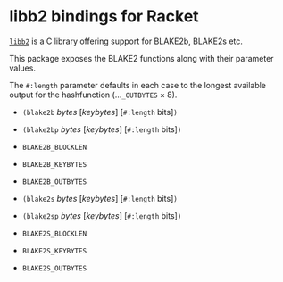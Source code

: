 # libb2 bindings for Racket

[`libb2`](https://github.com/BLAKE2/libb2) is a C library offering support for BLAKE2b, BLAKE2s
etc.

This package exposes the BLAKE2 functions along with their parameter values.

The `#:length` parameter defaults in each case to the longest available output for the
hashfunction (...`_OUTBYTES` × 8).

   - `(blake2b` *bytes* [*keybytes*] [`#:length` bits]`)`
   - `(blake2bp` *bytes* [*keybytes*] [`#:length` bits]`)`
   - `BLAKE2B_BLOCKLEN`
   - `BLAKE2B_KEYBYTES`
   - `BLAKE2B_OUTBYTES`

   - `(blake2s` *bytes* [*keybytes*] [`#:length` bits]`)`
   - `(blake2sp` *bytes* [*keybytes*] [`#:length` bits]`)`
   - `BLAKE2S_BLOCKLEN`
   - `BLAKE2S_KEYBYTES`
   - `BLAKE2S_OUTBYTES`
